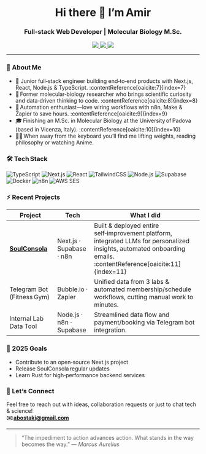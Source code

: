 <!--
**Amirbostaki/Amirbostaki** is a ✨ _special_ ✨ repository because its `README.md`
appears on your GitHub profile.
-->

<h1 align="center">Hi&nbsp;there&nbsp;👋&nbsp;I’m Amir</h1>
<h3 align="center">Full‑stack Web Developer&nbsp;| Molecular Biology M.Sc.</h3>

<p align="center">
  <a href="https://www.linkedin.com/in/amir-abbas-bostaki">
    <img src="https://img.shields.io/badge/LinkedIn-0A66C2?logo=linkedin&logoColor=white" />
  </a>
  <a href="mailto:abostaki@gmail.com">
    <img src="https://img.shields.io/badge/Email-D14836?logo=gmail&logoColor=white" />
  </a>
  <a href="https://github.com/Amirbostaki">
    <img src="https://img.shields.io/github/followers/Amirbostaki?style=social" />
  </a>
</p>

---

### 🌱  About Me
- 🚀&nbsp;Junior full‑stack engineer building end‑to‑end products with Next.js, React, Node.js & TypeScript. :contentReference[oaicite:7]{index=7}  
- 🧬 Former molecular‑biology researcher who brings scientific curiosity and data‑driven thinking to code. :contentReference[oaicite:8]{index=8}  
- 🤖 Automation enthusiast—love wiring workflows with n8n, Make & Zapier to save  hours. :contentReference[oaicite:9]{index=9}  
- 🎓 Finishing an M.Sc. in Molecular Biology at the University of Padova (based in Vicenza, Italy). :contentReference[oaicite:10]{index=10}  
- 🏋️‍♂️ When away from the keyboard you’ll find me lifting weights, reading philosophy or watching Anime.

### 🛠  Tech Stack
![TypeScript](https://img.shields.io/badge/TypeScript-3178c6?logo=typescript&logoColor=white)
![Next.js](https://img.shields.io/badge/Next.js-000000?logo=next.js)
![React](https://img.shields.io/badge/React-61dafb?logo=react&logoColor=black)
![TailwindCSS](https://img.shields.io/badge/Tailwind-38bdf8?logo=tailwind-css&logoColor=white)
![Node.js](https://img.shields.io/badge/Node.js-3c873a?logo=node.js&logoColor=white)
![Supabase](https://img.shields.io/badge/Supabase-3ecf8e?logo=supabase&logoColor=white)
![Docker](https://img.shields.io/badge/Docker-2496ed?logo=docker&logoColor=white)
![n8n](https://img.shields.io/badge/n8n-f4a261?logo=n8n&logoColor=white)
![AWS SES](https://img.shields.io/badge/AWS_SES-ff9900?logo=amazon-aws&logoColor=white)

### ⚡  Recent Projects
| Project | Tech | What I did |
|---------|------|------------|
| **[SoulConsola](https://www.soulconsola.com)** | Next.js · Supabase · n8n | Built & deployed entire self‑improvement platform, integrated LLMs for personalized insights, automated onboarding emails. :contentReference[oaicite:11]{index=11} |
| Telegram Bot (Fitness Gym) | Bubble.io · Zapier | Unified data from 3 labs & automated membership/schedule workflows, cutting manual work to minutes. |
| Internal Lab Data Tool | Node.js · n8n · Supabase | Streamlined data flow and payment/booking via Telegram bot integration.  |


### 🎯  2025 Goals
- Contribute to an open‑source Next.js project  
- Release SoulConsola regular updates   
- Learn Rust for high‑performance backend services  


### 🤝  Let’s Connect
Feel free to reach out with ideas, collaboration requests or just to chat tech & science!  
**✉️ abostaki@gmail.com**

---

> “The impediment to action advances action. What stands in the way becomes the way.” — *Marcus Aurelius*


<!--
**Amirbostaki/Amirbostaki** is a ✨ _special_ ✨ repository because its `README.md` (this file) appears on your GitHub profile.

Here are some ideas to get you started:

- 🔭 I’m currently working on ...
- 🌱 I’m currently learning ...
- 👯 I’m looking to collaborate on ...
- 🤔 I’m looking for help with ...
- 💬 Ask me about ...
- 📫 How to reach me: ...
- 😄 Pronouns: ...
- ⚡ Fun fact: ...
-->
